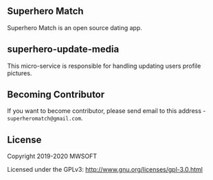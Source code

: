 ## Superhero Match
Superhero Match is an open source dating app.

## superhero-update-media
This micro-service is responsible for handling updating users profile pictures. 

## Becoming Contributor
If you want to become contributor, please send email to this address - `superheromatch@gmail.com`.

## License
Copyright 2019-2020 MWSOFT

Licensed under the GPLv3: http://www.gnu.org/licenses/gpl-3.0.html